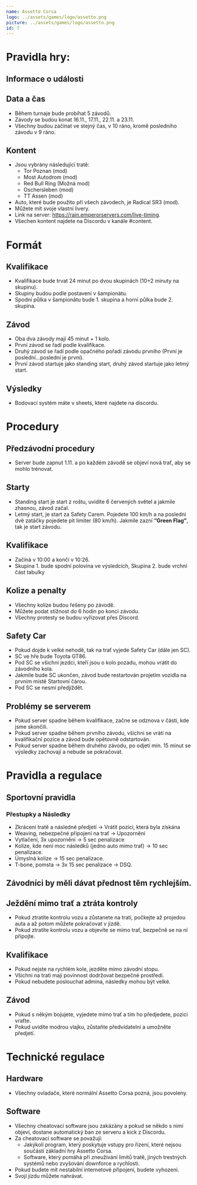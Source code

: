 ```yaml
---
name: Assetto Corsa
logo: ../assets/games/logo/assetto.png
picture: ../assets/games/logo/assetto.png
id: 7
---
```


# Pravidla hry:

## Informace o události

## Data a čas

- Během turnaje bude probíhat 5 závodů.
- Závody se budou konat 16.11., 17.11., 22.11. a 23.11.
- Všechny budou začínat ve stejný čas, v 10 ráno, kromě posledního závodu v 9 ráno.

## Kontent

- Jsou vybrány následující tratě:
  - Tor Poznan (mod)
  - Most Autodrom (mod)
  - Red Bull Ring (Možná mod)
  - Oschersleben (mod)
  - TT Assen (mod)
- Auto, které bude použito při všech závodech, je Radical SR3 (mod).
- Můžete mít svoje vlastní livery.
- Link na server: https://rain.emperorservers.com/live-timing.
- Všechen kontent najdete na Discordu v kanále #content.

# Formát

## Kvalifikace

- Kvalifikace bude trvat 24 minut po dvou skupinách (10+2 minuty na skupinu).
- Skupiny budou podle postavení v šampionátu.
- Spodní půlka v šampionátu bude 1. skupina a horní půlka bude 2. skupina.

## Závod

- Oba dva závody mají 45 minut + 1 kolo.
- První závod se řadí podle kvalifikace.
- Druhý závod se řadí podle opačného pořadí závodu prvního (První je poslední…poslední je první).
- První závod startuje jako standing start, druhý závod startuje jako letmý start.

## Výsledky

- Bodovací systém máte v sheets, které najdete na discordu.

# Procedury

## Předzávodní procedury

- Server bude zapnut 1.11. a po každém závodě se objeví nová trať, aby se mohlo trénovat.

## Starty

- Standing start je start z roštu, uvidíte 6 červených světel a jakmile zhasnou, závod začal.
- Letmý start, je start za Safety Carem. Pojedete 100 km/h a na poslední dvě zatáčky pojedete pit limiter (80 km/h). Jakmile zazní **“Green Flag”**, tak je start závodu.

## Kvalifikace

- Začíná v 10:00 a končí v 10:26.
- Skupina 1. bude spodní polovina ve výsledcích, Skupina 2. bude vrchní část tabulky

## Kolize a penalty

- Všechny kolize budou řešeny po závodě.
- Můžete podat stížnost do 6 hodin po konci závodu.
- Všechny protesty se budou vyřizovat přes Discord.

## Safety Car

- Pokud dojde k velké nehodě, tak na trať vyjede Safety Car (dále jen SC).
- SC ve hře bude Toyota GT86.
- Pod SC se všichni jezdci, kteří jsou o kolo pozadu, mohou vrátit do závodního kola.
- Jakmile bude SC ukončen, závod bude restartován projetím vozidla na prvním místě Startovní čárou.
- Pod SC se nesmí předjíždět.

## Problémy se serverem

- Pokud server spadne během kvalifikace, začne se odznova v části, kde jsme skončili.
- Pokud server spadne během prvního závodu, všichni se vrátí na kvalifikační pozice a závod bude opětovně odstartován.
- Pokud server spadne během druhého závodu, po odjetí min. 15 minut se výsledky zachovají a nebude se pokračovat.

# Pravidla a regulace

## Sportovní pravidla

### Přestupky a Následky

- Zkrácení tratě a následné předjetí → Vrátit pozici, která byla získána
- Weaving, nebezpečné připojení na trať → Upozornění
- Vytlačení, 3x upozornění → 5 sec penalizace
- Kolize, kde není moc následků (jedno auto mimo trať) → 10 sec penalizace.
- Úmyslná kolize → 15 sec penalizace.
- T-bone, pomsta → 3x 15 sec penalizace → DSQ.

## Závodníci by měli dávat přednost těm rychlejším.

## Ježdění mimo trať a ztráta kontroly

- Pokud ztratíte kontrolu vozu a zůstanete na trati, počkejte až projedou auta a až potom můžete pokračovat v jízdě.
- Pokud ztratíte kontrolu vozu a objevíte se mimo trať, bezpečně se na ní připojte.

## Kvalifikace

- Pokud nejste na rychlém kole, jezděte mimo závodní stopu.
- Všichni na trati mají povinnost dodržovat bezpečné prostředí.
- Pokud nebudete poslouchat admina, následky mohou být velké.

## Závod

- Pokud s někým bojujete, vyjedete mimo trať a tím ho předjedete, pozici vraťte.
- Pokud uvidíte modrou vlajku, zůstaňte předvídatelní a umožněte předjetí.

# Technické regulace

## Hardware

- Všechny ovladače, které normální Assetto Corsa pozná, jsou povoleny.

## Software

- Všechny cheatovací software jsou zakázány a pokud se někdo s nimi objeví, dostane automatický ban ze serveru a kick z Discordu.
- Za cheatovací software se považují:
    - Jakýkoli program, který poskytuje vstupy pro řízení, které nejsou součástí základní hry Assetto Corsa.
    - Software, který pomáhá při zneužívání limitů tratě, jiných trestných systémů nebo zvyšování downforce a rychlosti.
- Pokud budete mít nestabilní internetové připojení, budete vyhozeni.
- Svojí jízdu můžete nahrávat.
